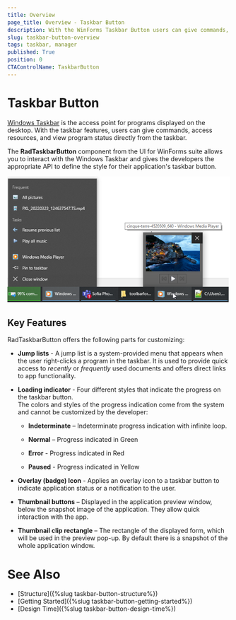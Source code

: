 ```yaml
---
title: Overview
page_title: Overview - Taskbar Button
description: With the WinForms Taskbar Button users can give commands, access resources, and view program status directly from the taskbar.  
slug: taskbar-button-overview
tags: taskbar, manager
published: True
position: 0 
CTAControlName: TaskbarButton
---
```


# Taskbar Button

[Windows Taskbar](https://learn.microsoft.com/en-us/windows/win32/uxguide/winenv-taskbar) is the access point for programs displayed on the desktop. With the taskbar features, users can give commands, access resources, and view program status directly from the taskbar. 

The **RadTaskbarButton** component from the UI for WinForms suite allows you to interact with the Windows Taskbar and gives the developers the appropriate API to define the style for their application's taskbar button.

![WinForms Taskbar Manager Overview](images/taskbar-button-overview001.png) 

## Key Features

RadTaskbarButton offers the following parts for customizing:

* **Jump lists** - A jump list is a system-provided menu that appears when the user right-clicks a program in the taskbar. It is used to provide quick access to *recently* or *frequently* used documents and offers direct links to app functionality.

* **Loading indicator** - Four different styles that indicate the progress on the taskbar button.  
The colors and styles of the progress indication come from the system and cannot be customized by the developer: 

	* **Indeterminate** – Indeterminate progress indication with infinite loop. 

	* **Normal** – Progress indicated in Green 
 
	* **Error** - Progress indicated in Red 
 
	* **Paused** - Progress indicated in Yellow 
 
* **Overlay (badge) Icon** - Applies an overlay icon to a taskbar button to indicate application status or a notification to the user. 

* **Thumbnail buttons** – Displayed in the application preview window, below the snapshot image of the application. They allow quick interaction with the app.  

* **Thumbnail clip rectangle** – The rectangle of the displayed form, which will be used in the preview pop-up. By default there is a snapshot of the whole application window.  

# See Also

* [Structure]({%slug taskbar-button-structure%}) 
* [Getting Started]({%slug taskbar-button-getting-started%})
* [Design Time]({%slug taskbar-button-design-time%}) 
 
        
